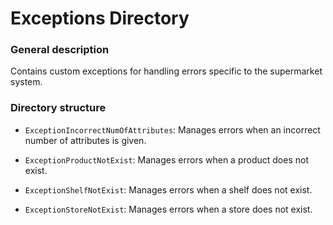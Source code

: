 # Exceptions Directory

### General description
Contains custom exceptions for handling errors specific to the supermarket system.

### Directory structure
- `ExceptionIncorrectNumOfAttributes`: Manages errors when an incorrect number of attributes is given.


- `ExceptionProductNotExist`: Manages errors when a product does not exist.


- `ExceptionShelfNotExist`: Manages errors when a shelf does not exist.


- `ExceptionStoreNotExist`: Manages errors when a store does not exist.
